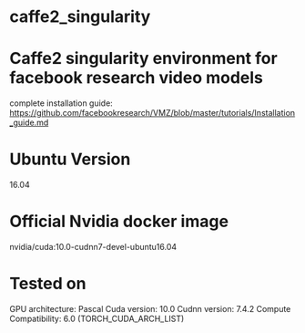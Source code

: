 # caffe2_singularity

# Caffe2 singularity environment for facebook research video models

complete installation guide:
https://github.com/facebookresearch/VMZ/blob/master/tutorials/Installation_guide.md

# Ubuntu Version
16.04

# Official Nvidia docker image
nvidia/cuda:10.0-cudnn7-devel-ubuntu16.04

# Tested on
GPU architecture: Pascal
Cuda version: 10.0
Cudnn version: 7.4.2
Compute Compatibility: 6.0 (TORCH_CUDA_ARCH_LIST)
